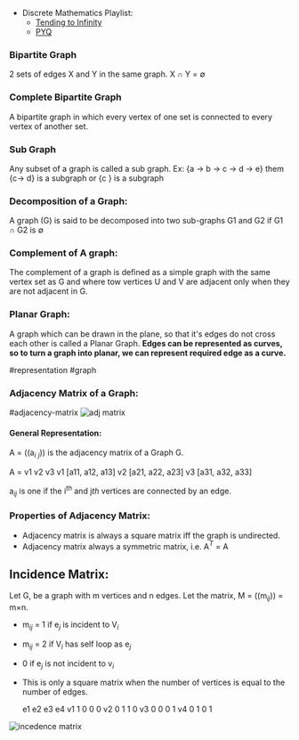 - Discrete Mathematics Playlist:
	- [Tending to Infinity](https://www.youtube.com/watch?v=1tf2uKbM4rA&list=PLn3Wz38keZOfEEJmNHNBlnHoepR8wv8gU)
	- [PYQ](https://www.makaut.com/papers/btech-pcc-cse-4-sem-discrete-mathematics-pcc-cs401-2023.pdf)

### Bipartite Graph
2 sets of edges X and Y in the same graph.
X $\cap$ Y = $\emptyset$
### Complete Bipartite Graph
A bipartite graph in which every vertex of one set is connected to every vertex of another set.
### Sub Graph
Any subset of a graph is called a sub graph. 
Ex: {a -> b -> c -> d -> e} them {c-> d} is a subgraph or {c } is a subgraph
### Decomposition of a Graph:
A graph (G) is said to be decomposed into two sub-graphs G1 and G2 if G1 $\cap$ G2 is $\emptyset$
### Complement of A graph:
The complement of a graph is defined as a simple graph with the same vertex set as G and where tow vertices U and V are adjacent only when they are not adjacent in G. 
### Planar Graph:
A graph which can be drawn in the plane, so that it's edges do not cross each other is called a Planar Graph.
**Edges can be represented as curves, so to turn a graph into planar, we can represent required edge as a curve.**

#representation #graph 
### Adjacency Matrix of a Graph:
#adjacency-matrix
![adj matrix](https://media.geeksforgeeks.org/wp-content/uploads/20230727130331/Undirected_to_Adjacency_matrix.png)

#### General Representation:
A = ((a$_i$ $_j$)) is the adjacency matrix of a Graph G.

A =
   v1      v2      v3
v1 [a11, a12, a13]
v2 [a21, a22, a23]
v3 [a31, a32, a33]

a$_{ij}$ is one if the i$^{th}$ and j${th}$ vertices are connected by an edge.

### Properties of Adjacency Matrix:
- Adjacency matrix is always a square matrix iff the graph is undirected.
- Adjacency matrix always a symmetric matrix, i.e. A$^T$ = A

## Incidence Matrix:

Let G, be a graph with m vertices and n edges. Let the matrix, M = ((m$_{ij}$)) = m$\times$n.
- m$_{ij}$ = 1 if e$_{j}$ is incident to V$_i$
- m$_{ij}$ = 2 if V$_{i}$  has self loop as e$_{j}$
- 0 if e$_{j}$ is not incident to v$_{i}$
- This is only a square matrix when the number of vertices is equal to the number of edges.

  e1  e2  e3  e4
v1  1    0    0    0
v2  0    1    1     0
v3  0    0    0    1
v4  0     1    0    1

![incedence matrix](https://www.electrical4u.com/wp-content/uploads/What-is-Incidence-Matrix.png?ezimgfmt=rs%3Adevice%2Frscb38-1)
